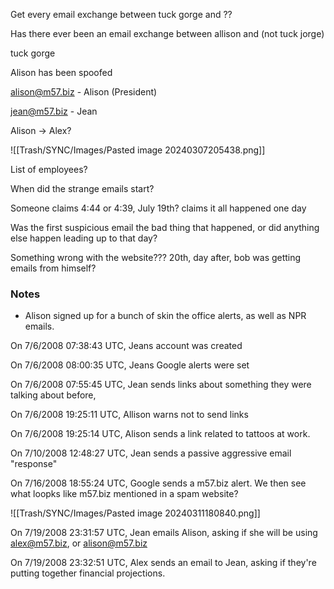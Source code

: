 

Get every email exchange between tuck gorge and ??

Has there ever been an email exchange between allison and (not tuck jorge)

tuck gorge

Alison has been spoofed

alison@m57.biz - Alison (President)

jean@m57.biz - Jean

Alison -> Alex?


![[Trash/SYNC/Images/Pasted image 20240307205438.png]]

List of employees?

When did the strange emails start?

Someone claims 4:44 or 4:39, July 19th? claims it all happened one day

Was the first suspicious email the bad thing that happened, or did anything else happen leading up to that day?

Something wrong with the website??? 20th, day after,
bob was getting emails from himself?


### Notes
- Alison signed up for a bunch of skin the office alerts, as well as NPR emails. 

On 7/6/2008 07:38:43 UTC, Jeans account was created

On 7/6/2008 08:00:35 UTC, Jeans Google alerts were set

On 7/6/2008 07:55:45 UTC, Jean sends links about something they were talking about before, 

On 7/6/2008 19:25:11 UTC, Allison warns not to send links

On 7/6/2008 19:25:14 UTC, Alison sends a link related to tattoos at work.

On 7/10/2008 12:48:27 UTC, Jean sends a passive aggressive email "response"

On 7/16/2008 18:55:24 UTC, Google sends a m57.biz alert. We then see what loopks like m57.biz mentioned in a spam website?

![[Trash/SYNC/Images/Pasted image 20240311180840.png]]

On 7/19/2008 23:31:57 UTC, Jean emails Alison, asking if she will be using alex@m57.biz, or alison@m57.biz

On 7/19/2008 23:32:51 UTC, Alex sends an email to Jean, asking if they're putting together financial projections.  
